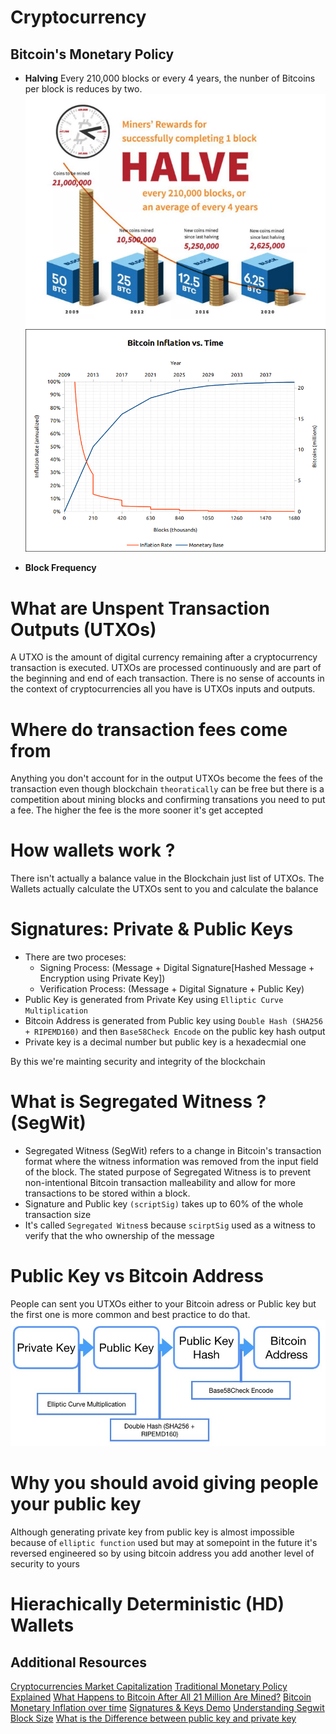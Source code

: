 # Cryptocurrency

## Bitcoin's Monetary Policy
- **Halving**
Every 210,000 blocks or every 4 years, the nunber of Bitcoins per block is reduces by two.
![halving-bitcoin-concept](assets/halving-bitcoin.png)
![bitcoin-inflation-vs-time](assets/bitcoin-inflation-vs-time.png)

- **Block Frequency**

# What are Unspent Transaction Outputs (UTXOs)
A UTXO is the amount of digital currency remaining after a cryptocurrency transaction is executed. UTXOs are processed continuously and are part of the beginning and end of each transaction. There is no sense of accounts in the context of cryptocurrencies all you have is UTXOs inputs and outputs.
# Where do transaction fees come from
Anything you don't account for in the output UTXOs become the fees of the transaction even though blockchain `theoratically` can be
free but there is a competition about mining blocks and confirming transations you need to put a fee. The higher the fee is the more
sooner it's get accepted
# How wallets work ?
There isn't actually a balance value in the Blockchain just list of UTXOs. The Wallets actually calculate the UTXOs sent to you and calculate the balance
# Signatures: Private & Public Keys
- There are two proceses:
    - Signing Process: (Message + Digital Signature[Hashed Message + Encryption using Private Key])
    - Verification Process: (Message + Digital Signature + Public Key)
- Public Key is generated from Private Key using `Elliptic Curve Multiplication`
- Bitcoin Address is generated from Public key using `Double Hash (SHA256 + RIPEMD160)` and then `Base58Check Encode` on the public key hash output
- Private key is a decimal number but public key is a hexadecmial one

By this we're mainting security and integrity of the blockchain

# What is Segregated Witness ? (SegWit)
- Segregated Witness (SegWit) refers to a change in Bitcoin's transaction format where the witness information was removed from the input field of the block. The stated purpose of Segregated Witness is to prevent non-intentional Bitcoin transaction malleability and allow for more transactions to be stored within a block.
- Signature and Public key `(scriptSig)` takes up to 60% of the whole transaction size
- It's called `Segregated Witnes`s because `scirptSig` used as a witness to verify that the who ownership of the message
# Public Key vs Bitcoin Address
People can sent you UTXOs either to your Bitcoin adress or Public key but the first one is more common and best practice to do that.
![Public key to bitcoin address process](assets/public-key-to-bitcoin-address.jpeg)

# Why you should avoid giving people your public key
Although generating private key from public key is almost impossible because of `elliptic function` used but may at somepoint in the future it's reversed engineered so by using bitcoin address you add another level of security to yours

# Hierachically Deterministic (HD) Wallets

## Additional Resources
[Cryptocurrencies Market Capitalization](https://coinmarketcap.com/)
[Traditional Monetary Policy Explained](https://www.youtube.com/watch?v=gUGxGCW-k7o&t=2s)
[What Happens to Bitcoin After All 21 Million Are Mined?](https://www.investopedia.com/tech/what-happens-bitcoin-after-21-million-mined/)
[Bitcoin Monetary Inflation over time](https://chart-studio.plotly.com/~BashCo/5.embed?share_key=liQvkaTiHXjX2W41UiqzCn)
[Signatures & Keys Demo](https://tools.superdatascience.com/blockchain/public-private-keys/keys)
[Understanding Segwit Block Size](https://medium.com/@jimmysong/understanding-segwit-block-size-fd901b87c9d4)
[What is the Difference between public key and private key](https://www.reddit.com/r/Bitcoin/comments/3filud/whats_the_difference_between_public_key_and/)
